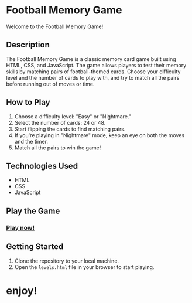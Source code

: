 # Football Memory Game

Welcome to the Football Memory Game!

## Description

The Football Memory Game is a classic memory card game built using HTML, CSS, and JavaScript.
The game allows players to test their memory skills by matching pairs of football-themed cards.
Choose your difficulty level and the number of cards to play with, and try to match all the pairs before running out of moves or time.

## How to Play

1. Choose a difficulty level: "Easy" or "Nightmare."
2. Select the number of cards: 24 or 48.
3. Start flipping the cards to find matching pairs.
4. If you're playing in "Nightmare" mode, keep an eye on both the moves and the timer.
5. Match all the pairs to win the game!

## Technologies Used

- HTML
- CSS
- JavaScript


## **Play the Game**

### [Play now!](https://64d213997503e75017e0399a--football-field-memory-game.netlify.app/levels/levels.html)


## Getting Started

1. Clone the repository to your local machine.
2. Open the `levels.html` file in your browser to start playing.

# enjoy!
